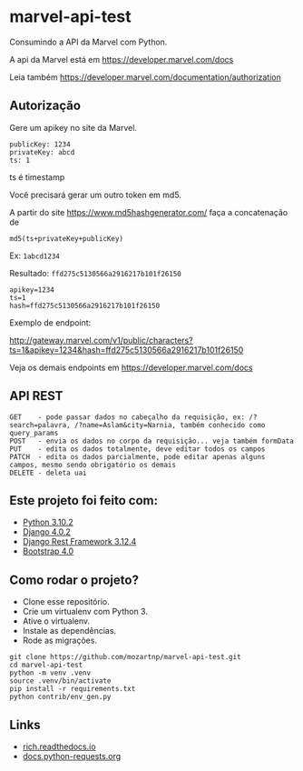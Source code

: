 # marvel-api-test

Consumindo a API da Marvel com Python.

A api da Marvel está em https://developer.marvel.com/docs

Leia também https://developer.marvel.com/documentation/authorization


## Autorização

Gere um apikey no site da Marvel.

```
publicKey: 1234
privateKey: abcd
ts: 1
```

ts é timestamp

Você precisará gerar um outro token em md5.

A partir do site https://www.md5hashgenerator.com/ faça a concatenação de


`md5(ts+privateKey+publicKey)`

Ex: `1abcd1234`

Resultado: `ffd275c5130566a2916217b101f26150`

```
apikey=1234
ts=1
hash=ffd275c5130566a2916217b101f26150
```

Exemplo de endpoint:

http://gateway.marvel.com/v1/public/characters?ts=1&apikey=1234&hash=ffd275c5130566a2916217b101f26150


Veja os demais endpoints em https://developer.marvel.com/docs


## API REST

```
GET    - pode passar dados no cabeçalho da requisição, ex: /?search=palavra, /?name=Aslam&city=Narnia, também conhecido como query_params
POST   - envia os dados no corpo da requisição... veja também formData
PUT    - edita os dados totalmente, deve editar todos os campos
PATCH  - edita os dados parcialmente, pode editar apenas alguns campos, mesmo sendo obrigatório os demais
DELETE - deleta uai
```


## Este projeto foi feito com:

* [Python 3.10.2](https://www.python.org/)
* [Django 4.0.2](https://www.djangoproject.com/)
* [Django Rest Framework 3.12.4](https://www.django-rest-framework.org/)
* [Bootstrap 4.0](https://getbootstrap.com/)

## Como rodar o projeto?

* Clone esse repositório.
* Crie um virtualenv com Python 3.
* Ative o virtualenv.
* Instale as dependências.
* Rode as migrações.

```
git clone https://github.com/mozartnp/marvel-api-test.git
cd marvel-api-test
python -m venv .venv
source .venv/bin/activate
pip install -r requirements.txt
python contrib/env_gen.py
```

## Links

* [rich.readthedocs.io](https://rich.readthedocs.io/en/stable/index.html)
* [docs.python-requests.org](https://docs.python-requests.org/en/latest/)
